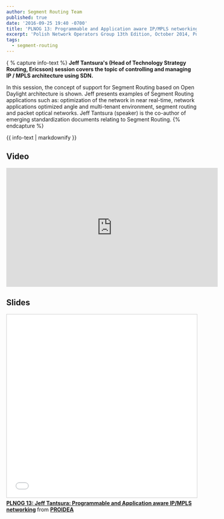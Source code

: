 ```yaml
---
author: Segment Routing Team
published: true
date: '2016-09-25 19:40 -0700'
title: 'PLNOG 13: Programmable and Application aware IP/MPLS networking'
excerpt: 'Polish Network Operators Group 13th Edition, October 2014, Poland.'
tags:
  - segment-routing
---
```


{ % capture info-text %}
**Jeff Tantsura's (Head of Technology Strategy Routing, Ericsson) session covers the topic of controlling and managing IP / MPLS architecture using SDN.** 

In this session, the concept of support for Segment Routing based on Open Daylight architecture is shown. Jeff presents examples of Segment Routing applications such as: optimization of the network in near real-time, network applications optimized angle and multi-tenant environment, segment routing and packet optical networks. Jeff Tantsura (speaker) is the co-author of emerging standardization documents relating to Segment Routing.
{% endcapture %}

<div class="notice--info">
{{ info-text | markdownify }}
</div>


## Video
<iframe width="560" height="315" src="https://www.youtube.com/embed/2jjgrq805VU" frameborder="0" allowfullscreen></iframe>


## Slides
<iframe src="//www.slideshare.net/slideshow/embed_code/key/JcAbz0R3seKrVC" width="595" height="485" frameborder="0" marginwidth="0" marginheight="0" scrolling="no" style="border:1px solid #CCC; border-width:1px; margin-bottom:5px; max-width: 100%;" allowfullscreen> </iframe> <div style="margin-bottom:5px"> <strong> <a href="//www.slideshare.net/proidea_conferences/plnog-13-jeff-tantsura-programmable-and-application-aware-ipmpls-networking" title="PLNOG 13: Jeff Tantsura: Programmable and Application aware IP/MPLS networking" target="_blank">PLNOG 13: Jeff Tantsura: Programmable and Application aware IP/MPLS networking</a> </strong> from <strong><a target="_blank" href="//www.slideshare.net/proidea_conferences">PROIDEA</a></strong> </div>